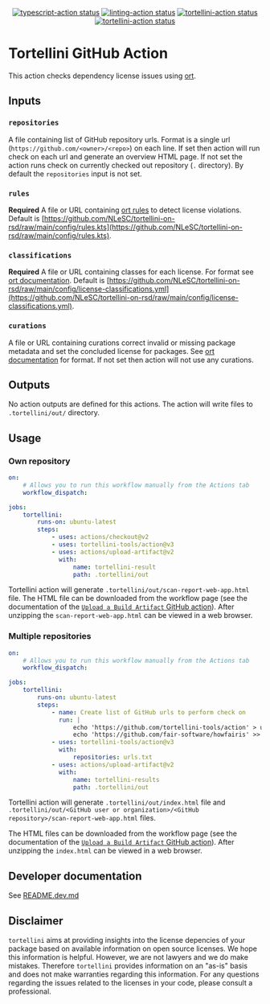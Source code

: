 <p align="center">
  <a href="https://github.com/tortellini-tools/action/actions"><img alt="typescript-action status" src="https://github.com/tortellini-tools/action/workflows/build-test/badge.svg"></a>
  <a href="https://github.com/tortellini-tools/action/actions"><img alt="linting-action status" src="https://github.com/tortellini-tools/action/workflows/linting/badge.svg"></a>
  <a href="https://github.com/tortellini-tools/action/actions/workflows/usage-current-repository.yml"><img alt="tortellini-action status" src="https://github.com/tortellini-tools/action/actions/workflows/usage-current-repository.yml/badge.svg"></a>
  <a href="https://github.com/tortellini-tools/action/actions/workflows/usage-multiple-repositories.yml"><img alt="tortellini-action status" src="https://github.com/tortellini-tools/action/actions/workflows/usage-multiple-repositories.yml/badge.svg"></a>
</p>

# Tortellini GitHub Action

This action checks dependency license issues using [ort](https://github.com/oss-review-toolkit/ort).

## Inputs

### `repositories`

A file containing list of GitHub repository urls. Format is a single url (`https://github.com/<owner>/<repo>`) on each line. If set then action will run check on each url and generate an overview HTML page.
If not set the action runs check on currently checked out repository (`.` directory).
By default the `repositories` input is not set.

### `rules`

**Required** A file or URL containing [ort rules](https://github.com/oss-review-toolkit/ort/blob/master/docs/file-rules-kts.md) to detect license violations. Default is [https://github.com/NLeSC/tortellini-on-rsd/raw/main/config/rules.kts](https://github.com/NLeSC/tortellini-on-rsd/raw/main/config/rules.kts).

### `classifications`

**Required** A file or URL containing classes for each license. For format see [ort documentation](https://github.com/oss-review-toolkit/ort/blob/master/docs/config-file-license-classifications-yml.md). Default is [https://github.com/NLeSC/tortellini-on-rsd/raw/main/config/license-classifications.yml](https://github.com/NLeSC/tortellini-on-rsd/raw/main/config/license-classifications.yml).

### `curations`

A file or URL containing curations correct invalid or missing package metadata and set the concluded license for packages. See [ort documentation](https://github.com/oss-review-toolkit/ort/blob/master/docs/config-file-curations-yml.md) for format. If not set then action will not use any curations.

## Outputs

No action outputs are defined for this actions.
The action will write files to `.tortellini/out/` directory.

## Usage

### Own repository

```yaml
on:
    # Allows you to run this workflow manually from the Actions tab
    workflow_dispatch:

jobs:
    tortellini:
        runs-on: ubuntu-latest
        steps:
            - uses: actions/checkout@v2
            - uses: tortellini-tools/action@v3
            - uses: actions/upload-artifact@v2
              with:
                  name: tortellini-result
                  path: .tortellini/out
```

Tortellini action will generate `.tortellini/out/scan-report-web-app.html` file.
The HTML file can be downloaded from the workflow page (see the documentation of the [`Upload a Build Artifact` GitHub action](https://github.com/actions/upload-artifact#where-does-the-upload-go)). After unzipping the `scan-report-web-app.html` can be viewed in a web browser.

### Multiple repositories

```yaml
on:
    # Allows you to run this workflow manually from the Actions tab
    workflow_dispatch:

jobs:
    tortellini:
        runs-on: ubuntu-latest
        steps:
            - name: Create list of GitHub urls to perform check on
              run: |
                  echo 'https://github.com/tortellini-tools/action' > urls.txt
                  echo 'https://github.com/fair-software/howfairis' >> urls.txt
            - uses: tortellini-tools/action@v3
              with:
                  repositories: urls.txt
            - uses: actions/upload-artifact@v2
              with:
                  name: tortellini-results
                  path: .tortellini/out
```

Tortellini action will generate `.tortellini/out/index.html` file and `.tortellini/out/<GitHub user or organization>/<GitHub repository>/scan-report-web-app.html` files.

The HTML files can be downloaded from the workflow page (see the documentation of the [`Upload a Build Artifact` GitHub action](https://github.com/actions/upload-artifact#where-does-the-upload-go)). After unzipping the `index.html` can be viewed in a web browser.

## Developer documentation

See [README.dev.md](README.dev.md)

## Disclaimer

`tortellini` aims at providing insights into the license depencies of your package based on available information on open source licenses. We hope this information is helpful. However, we are not lawyers and we do make mistakes. Therefore `tortellini` provides information on an "as-is" basis and does not make warranties regarding this information. For any questions regarding the issues related to the licenses in your code, please consult a professional.
